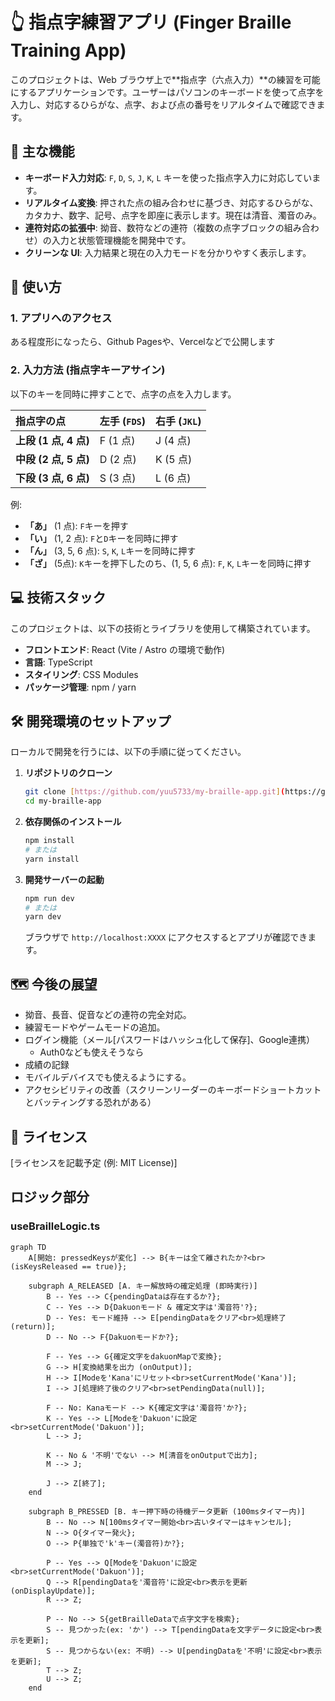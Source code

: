 # 👆 指点字練習アプリ (Finger Braille Training App)

このプロジェクトは、Web ブラウザ上で**指点字（六点入力）**の練習を可能にするアプリケーションです。ユーザーはパソコンのキーボードを使って点字を入力し、対応するひらがな、点字、および点の番号をリアルタイムで確認できます。

## 🌟 主な機能

- **キーボード入力対応**: `F`, `D`, `S`, `J`, `K`, `L` キーを使った指点字入力に対応しています。
- **リアルタイム変換**: 押された点の組み合わせに基づき、対応するひらがな、カタカナ、数字、記号、点字を即座に表示します。現在は清音、濁音のみ。
- **連符対応の拡張中**: 拗音、数符などの連符（複数の点字ブロックの組み合わせ）の入力と状態管理機能を開発中です。
- **クリーンな UI**: 入力結果と現在の入力モードを分かりやすく表示します。

## 🚀 使い方

### 1. アプリへのアクセス
ある程度形になったら、Github Pagesや、Vercelなどで公開します

### 2. 入力方法 (指点字キーアサイン)

以下のキーを同時に押すことで、点字の点を入力します。

| 指点字の点            | 左手 (`FDS`) | 右手 (`JKL`) |
| :-------------------- | :----------- | :----------- |
| **上段 (1 点, 4 点)** | F (1 点)     | J (4 点)     |
| **中段 (2 点, 5 点)** | D (2 点)     | K (5 点)     |
| **下段 (3 点, 6 点)** | S (3 点)     | L (6 点)     |

例:

- **「あ」** (1 点): `F`キーを押す
- **「い」** (1, 2 点): `F`と`D`キーを同時に押す
- **「ん」** (3, 5, 6 点): `S`, `K`, `L`キーを同時に押す
- **「ざ」** (5点): `K`キーを押下したのち、(1, 5, 6 点): `F`, `K`, `L`キーを同時に押す

## 💻 技術スタック

このプロジェクトは、以下の技術とライブラリを使用して構築されています。

- **フロントエンド**: React (Vite / Astro の環境で動作)
- **言語**: TypeScript
- **スタイリング**: CSS Modules
- **パッケージ管理**: npm / yarn

## 🛠️ 開発環境のセットアップ

ローカルで開発を行うには、以下の手順に従ってください。

1.  **リポジトリのクローン**
    ```bash
    git clone [https://github.com/yuu5733/my-braille-app.git](https://github.com/yuu5733/my-braille-app.git)
    cd my-braille-app
    ```
2.  **依存関係のインストール**
    ```bash
    npm install
    # または
    yarn install
    ```
3.  **開発サーバーの起動**
    ```bash
    npm run dev
    # または
    yarn dev
    ```
    ブラウザで `http://localhost:XXXX` にアクセスするとアプリが確認できます。

## 🗺️ 今後の展望

- 拗音、長音、促音などの連符の完全対応。
- 練習モードやゲームモードの追加。
- ログイン機能（メール[パスワードはハッシュ化して保存]、Google連携）
  - Auth0なども使えそうなら
- 成績の記録
- モバイルデバイスでも使えるようにする。
- アクセシビリティの改善（スクリーンリーダーのキーボードショートカットとバッティングする恐れがある）

## 📄 ライセンス

[ライセンスを記載予定 (例: MIT License)]

## ロジック部分
### useBrailleLogic.ts
```mermaid
graph TD
    A[開始: pressedKeysが変化] --> B{キーは全て離されたか?<br>(isKeysReleased == true)};

    subgraph A_RELEASED [A. キー解放時の確定処理 (即時実行)]
        B -- Yes --> C{pendingDataは存在するか?};
        C -- Yes --> D{Dakuonモード & 確定文字は'濁音符'?};
        D -- Yes: モード維持 --> E[pendingDataをクリア<br>処理終了(return)];
        D -- No --> F{Dakuonモードか?};
        
        F -- Yes --> G{確定文字をdakuonMapで変換};
        G --> H[変換結果を出力 (onOutput)];
        H --> I[Modeを'Kana'にリセット<br>setCurrentMode('Kana')];
        I --> J[処理終了後のクリア<br>setPendingData(null)];

        F -- No: Kanaモード --> K{確定文字は'濁音符'か?};
        K -- Yes --> L[Modeを'Dakuon'に設定<br>setCurrentMode('Dakuon')];
        L --> J;
        
        K -- No & '不明'でない --> M[清音をonOutputで出力];
        M --> J;
        
        J --> Z[終了];
    end

    subgraph B_PRESSED [B. キー押下時の待機データ更新 (100msタイマー内)]
        B -- No --> N[100msタイマー開始<br>古いタイマーはキャンセル];
        N --> O{タイマー発火};
        O --> P{単独で'k'キー(濁音符)か?};
        
        P -- Yes --> Q[Modeを'Dakuon'に設定<br>setCurrentMode('Dakuon')];
        Q --> R[pendingDataを'濁音符'に設定<br>表示を更新 (onDisplayUpdate)];
        R --> Z;

        P -- No --> S{getBrailleDataで点字文字を検索};
        S -- 見つかった(ex: 'か') --> T[pendingDataを文字データに設定<br>表示を更新];
        S -- 見つからない(ex: 不明) --> U[pendingDataを'不明'に設定<br>表示を更新];
        T --> Z;
        U --> Z;
    end

